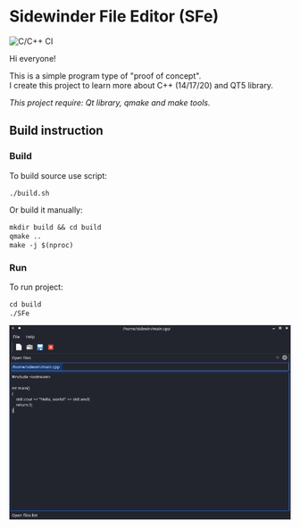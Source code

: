 # Sidewinder File Editor (SFe)

![C/C++ CI](https://github.com/Sidewinder22/SideFileEditor/workflows/C/C++%20CI/badge.svg?branch=master)

Hi everyone!

This is a simple program type of "proof of concept".  
I create this project to learn more about C++ (14/17/20) and QT5 library.


*This project require: Qt library, qmake and make tools.*

## Build instruction

### Build

To build source use script:

    ./build.sh

Or build it manually:

    mkdir build && cd build
    qmake ..
    make -j $(nproc)

### Run

To run project:

    cd build
    ./SFe

![Screenshot](images/screenshot_2.png)
